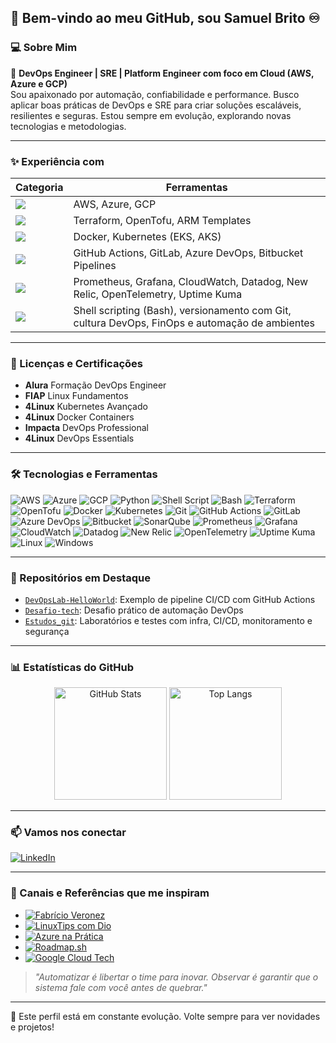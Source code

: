## 👋 Bem-vindo ao meu GitHub, sou Samuel Brito ♾️

### 💻 Sobre Mim

🔧 **DevOps Engineer | SRE | Platform Engineer com foco em Cloud (AWS, Azure e GCP)**  
Sou apaixonado por automação, confiabilidade e performance. Busco aplicar boas práticas de DevOps e SRE para criar soluções escaláveis, resilientes e seguras. Estou sempre em evolução, explorando novas tecnologias e metodologias.

---



### ✨ Experiência com

| Categoria | Ferramentas |
|-----------|-------------|
| <img src="https://img.shields.io/badge/-Cloud-444?logo=amazonaws&logoColor=white" /> | AWS, Azure, GCP |
| <img src="https://img.shields.io/badge/-IaC-444?logo=terraform&logoColor=white" /> | Terraform, OpenTofu, ARM Templates |
| <img src="https://img.shields.io/badge/-Containers-444?logo=docker&logoColor=white" /> | Docker, Kubernetes (EKS, AKS) |
| <img src="https://img.shields.io/badge/-CI/CD-444?logo=githubactions&logoColor=white" /> | GitHub Actions, GitLab, Azure DevOps, Bitbucket Pipelines |
| <img src="https://img.shields.io/badge/-Observabilidade-444?logo=grafana&logoColor=white" /> | Prometheus, Grafana, CloudWatch, Datadog, New Relic, OpenTelemetry, Uptime Kuma |
| <img src="https://img.shields.io/badge/-Scripts/Git/DevOps-444?logo=gnubash&logoColor=white" /> | Shell scripting (Bash), versionamento com Git, cultura DevOps, FinOps e automação de ambientes |

---

### 📄 Licenças e Certificações

- **Alura** Formação DevOps Engineer
- **FIAP** Linux Fundamentos
- **4Linux** Kubernetes Avançado
- **4Linux** Docker Containers
- **Impacta** DevOps Professional
- **4Linux** DevOps Essentials

---

### 🛠️ Tecnologias e Ferramentas

![AWS](https://img.shields.io/badge/AWS-232F3E?style=for-the-badge&logo=amazonaws&logoColor=white)
![Azure](https://img.shields.io/badge/Azure-0078D4?style=for-the-badge&logo=microsoftazure&logoColor=white)
![GCP](https://img.shields.io/badge/GCP-4285F4?style=for-the-badge&logo=googlecloud&logoColor=white)
![Python](https://img.shields.io/badge/Python-3776AB?style=for-the-badge&logo=python&logoColor=white)
![Shell Script](https://img.shields.io/badge/Shell_Script-121011?style=for-the-badge&logo=gnu-bash&logoColor=white)
![Bash](https://img.shields.io/badge/Bash-4EAA25?style=for-the-badge&logo=gnubash&logoColor=white)
![Terraform](https://img.shields.io/badge/Terraform-5C4EE5?style=for-the-badge&logo=terraform&logoColor=white)
![OpenTofu](https://img.shields.io/badge/OpenTofu-4E4E4E?style=for-the-badge&logo=opentofu&logoColor=white)
![Docker](https://img.shields.io/badge/Docker-2496ED?style=for-the-badge&logo=docker&logoColor=white)
![Kubernetes](https://img.shields.io/badge/Kubernetes-326CE5?style=for-the-badge&logo=kubernetes&logoColor=white)
![Git](https://img.shields.io/badge/Git-F05032?style=for-the-badge&logo=git&logoColor=white)
![GitHub Actions](https://img.shields.io/badge/GitHub_Actions-2088FF?style=for-the-badge&logo=githubactions&logoColor=white)
![GitLab](https://img.shields.io/badge/GitLab-FC6D26?style=for-the-badge&logo=gitlab&logoColor=white)
![Azure DevOps](https://img.shields.io/badge/Azure_DevOps-0078D7?style=for-the-badge&logo=azuredevops&logoColor=white)
![Bitbucket](https://img.shields.io/badge/Bitbucket-0052CC?style=for-the-badge&logo=bitbucket&logoColor=white)
![SonarQube](https://img.shields.io/badge/SonarQube-4E9BCD?style=for-the-badge&logo=sonarqube&logoColor=white)
![Prometheus](https://img.shields.io/badge/Prometheus-E6522C?style=for-the-badge&logo=prometheus&logoColor=white)
![Grafana](https://img.shields.io/badge/Grafana-F46800?style=for-the-badge&logo=grafana&logoColor=white)
![CloudWatch](https://img.shields.io/badge/CloudWatch-FF9900?style=for-the-badge&logo=amazonaws&logoColor=white)
![Datadog](https://img.shields.io/badge/Datadog-632CA6?style=for-the-badge&logo=datadog&logoColor=white)
![New Relic](https://img.shields.io/badge/NewRelic-0084FF?style=for-the-badge&logo=newrelic&logoColor=white)
![OpenTelemetry](https://img.shields.io/badge/OpenTelemetry-FCE303?style=for-the-badge&logo=opentelemetry&logoColor=black)
![Uptime Kuma](https://img.shields.io/badge/Uptime_Kuma-000000?style=for-the-badge&logoColor=white)
![Linux](https://img.shields.io/badge/Linux-FCC624?style=for-the-badge&logo=linux&logoColor=black)
![Windows](https://img.shields.io/badge/Windows-0078D6?style=for-the-badge&logo=windows&logoColor=white)

---

### 📌 Repositórios em Destaque

* [`DevOpsLab-HelloWorld`](https://github.com/Samuel-Diniz/DevOpsLab-HelloWorld): Exemplo de pipeline CI/CD com GitHub Actions  
* [`Desafio-tech`](https://github.com/Samuel-Diniz/Desafio-tech): Desafio prático de automação DevOps  
* [`Estudos_git`](https://github.com/Samuel-Diniz/Estudos_git): Laboratórios e testes com infra, CI/CD, monitoramento e segurança

---

<h3 align="left">📊 Estatísticas do GitHub</h3>
<div align="center">
  <img src="https://github-readme-stats.vercel.app/api?username=samuelb-dz-tech&show_icons=true&theme=tokyonight" alt="GitHub Stats" height="180"/>
  <img src="https://github-readme-stats.vercel.app/api/top-langs/?username=samuelb-dz-tech&layout=compact&theme=tokyonight" alt="Top Langs" height="180"/>
</div>

---

### 📫 Vamos nos conectar

[![LinkedIn](https://img.shields.io/badge/-LinkedIn-0077B5?style=for-the-badge&logo=linkedin&logoColor=white)](https://www.linkedin.com/in/samuelb-dz-tech)

---

### 🔗 Canais e Referências que me inspiram

- [![Fabrício Veronez](https://img.shields.io/badge/-Fabrício%20Veronez-0D1117?logo=youtube&logoColor=red)](https://www.youtube.com/c/FabricioVeronez)
- [![LinuxTips com Dio](https://img.shields.io/badge/-LinuxTips%20com%20Dio-0D1117?logo=youtube&logoColor=red)](https://www.youtube.com/c/LinuxTips)
- [![Azure na Prática](https://img.shields.io/badge/-Azure%20na%20Prática-0D1117?logo=youtube&logoColor=red)](https://www.youtube.com/c/Azurenapratica)
- [![Roadmap.sh](https://img.shields.io/badge/-Roadmap.sh-0D1117?logo=vercel&logoColor=white)](https://roadmap.sh/devops)
- [![Google Cloud Tech](https://img.shields.io/badge/-Google%20Cloud%20Tech-0D1117?logo=googlecloud&logoColor=white)](https://cloud.google.com/learn)

> _"Automatizar é libertar o time para inovar. Observar é garantir que o sistema fale com você antes de quebrar."_

---

🔄 Este perfil está em constante evolução. Volte sempre para ver novidades e projetos!
